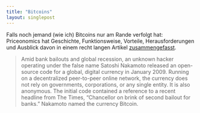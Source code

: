 ```yaml
---
title: "Bitcoins"
layout: singlepost
---
```


Falls noch jemand (wie ich) Bitcoins nur am Rande verfolgt hat: Priceonomics hat Geschichte, Funktionsweise, Vorteile, Herausforderungen und Ausblick davon in einem recht langen Artikel [zusammengefasst](http://blog.priceonomics.com/post/47135650437).

>Amid bank bailouts and global recession, an unknown hacker operating under the false name Satoshi Nakamoto released an open-source code for a global, digital currency in January 2009. Running on a decentralized peer-to-peer online network, the currency does not rely on governments, corporations, or any single entity. It is also anonymous. The initial code contained a reference to a recent headline from The Times, “Chancellor on brink of second bailout for banks.” Nakamoto named the currency Bitcoin.
